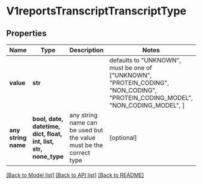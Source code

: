 # V1reportsTranscriptTranscriptType


## Properties
Name | Type | Description | Notes
------------ | ------------- | ------------- | -------------
**value** | **str** |  | defaults to "UNKNOWN",  must be one of ["UNKNOWN", "PROTEIN_CODING", "NON_CODING", "PROTEIN_CODING_MODEL", "NON_CODING_MODEL", ]
**any string name** | **bool, date, datetime, dict, float, int, list, str, none_type** | any string name can be used but the value must be the correct type | [optional]

[[Back to Model list]](../README.md#documentation-for-models) [[Back to API list]](../README.md#documentation-for-api-endpoints) [[Back to README]](../README.md)


